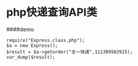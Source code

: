 php快递查询API类
===

####demo
	
	require("Express.class.php");
	$a = new Express();
	$result = $a->getorder("全一快递",111309582915);
	var_dump($result);
